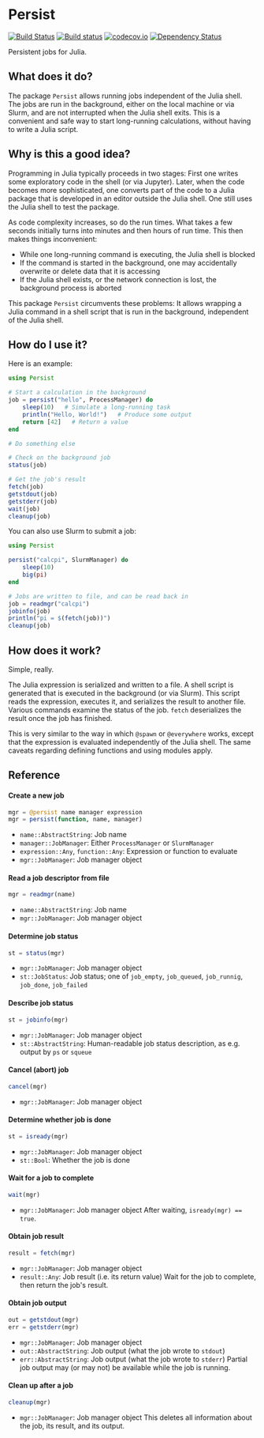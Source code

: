 # Persist

[![Build Status](https://travis-ci.org/eschnett/Persist.jl.svg?branch=master)](https://travis-ci.org/eschnett/Persist.jl)
[![Build status](https://ci.appveyor.com/api/projects/status/yxffg2v2tb90vnf2/branch/master?svg=true)](https://ci.appveyor.com/project/eschnett/persist-jl/branch/master)
[![codecov.io](https://codecov.io/github/eschnett/Persist.jl/coverage.svg?branch=master)](https://codecov.io/github/eschnett/Persist.jl?branch=master)
[![Dependency Status](https://dependencyci.com/github/eschnett/Persist.jl/badge)](https://dependencyci.com/github/eschnett/Persist.jl)

Persistent jobs for Julia.

## What does it do?

The package `Persist` allows running jobs independent of the Julia shell. The jobs are run in the background, either on the local machine or via Slurm, and are not interrupted when the Julia shell exits. This is a convenient and safe way to start long-running calculations, without having to write a Julia script.

## Why is this a good idea?

Programming in Julia typically proceeds in two stages: First one writes some exploratory code in the shell (or via Jupyter). Later, when the code becomes more sophisticated, one converts part of the code to a Julia package that is developed in an editor outside the Julia shell. One still uses the Julia shell to test the package.

As code complexity increases, so do the run times. What takes a few seconds initially turns into minutes and then hours of run time. This then makes things inconvenient:
- While one long-running command is executing, the Julia shell is blocked
- If the command is started in the background, one may accidentally overwrite or delete data that it is accessing
- If the Julia shell exists, or the network connection is lost, the background process is aborted

This package `Persist` circumvents these problems: It allows wrapping a Julia command in a shell script that is run in the background, independent of the Julia shell.

## How do I use it?

Here is an example:

```Julia
using Persist

# Start a calculation in the background
job = persist("hello", ProcessManager) do
    sleep(10)   # Simulate a long-running task
    println("Hello, World!")   # Produce some output
    return [42]   # Return a value
end

# Do something else

# Check on the background job
status(job)

# Get the job's result
fetch(job)
getstdout(job)
getstderr(job)
wait(job)
cleanup(job)
```

You can also use Slurm to submit a job:

```Julia
using Persist

persist("calcpi", SlurmManager) do
    sleep(10)
    big(pi)
end

# Jobs are written to file, and can be read back in
job = readmgr("calcpi")
jobinfo(job)
println("pi = $(fetch(job))")
cleanup(job)
```

## How does it work?

Simple, really.

The Julia expression is serialized and written to a file. A shell script is generated that is executed in the background (or via Slurm). This script reads the expression, executes it, and serializes the result to another file. Various commands examine the status of the job. `fetch` deserializes the result once the job has finished.

This is very similar to the way in which `@spawn` or `@everywhere` works, except that the expression is evaluated independently of the Julia shell. The same caveats regarding defining functions and using modules apply.

## Reference

#### Create a new job
```Julia
mgr = @persist name manager expression
mgr = persist(function, name, manager)
```
- `name::AbstractString`: Job name
- `manager::JobManager`: Either `ProcessManager` or `SlurmManager`
- `expression::Any`, `function::Any`: Expression or function to evaluate
- `mgr::JobManager`: Job manager object

#### Read a job descriptor from file
```Julia
mgr = readmgr(name)
```
- `name::AbstractString`: Job name
- `mgr::JobManager`: Job manager object

#### Determine job status
```Julia
st = status(mgr)
```
- `mgr::JobManager`: Job manager object
- `st::JobStatus`: Job status; one of `job_empty`, `job_queued`, `job_runnig`, `job_done`, `job_failed`

#### Describe job status
```Julia
st = jobinfo(mgr)
```
- `mgr::JobManager`: Job manager object
- `st::AbstractString`: Human-readable job status description, as e.g. output by `ps` or `squeue`

#### Cancel (abort) job
```Julia
cancel(mgr)
```
- `mgr::JobManager`: Job manager object

#### Determine whether job is done
```Julia
st = isready(mgr)
```
- `mgr::JobManager`: Job manager object
- `st::Bool`: Whether the job is done

#### Wait for a job to complete
```Julia
wait(mgr)
```
- `mgr::JobManager`: Job manager object
After waiting, `isready(mgr) == true`.

#### Obtain job result
```Julia
result = fetch(mgr)
```
- `mgr::JobManager`: Job manager object
- `result::Any`: Job result (i.e. its return value)
Wait for the job to complete, then return the job's result.

#### Obtain job output
```Julia
out = getstdout(mgr)
err = getstderr(mgr)
```
- `mgr::JobManager`: Job manager object
- `out::AbstractString`: Job output (what the job wrote to `stdout`)
- `err::AbstractString`: Job output (what the job wrote to `stderr`)
Partial job output may (or may not) be available while the job is running.

#### Clean up after a job
```Julia
cleanup(mgr)
```
- `mgr::JobManager`: Job manager object
This deletes all information about the job, its result, and its output.
